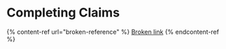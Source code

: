 # Completing Claims

{% content-ref url="broken-reference" %}
[Broken link](broken-reference)
{% endcontent-ref %}
